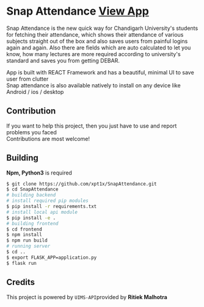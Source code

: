 # Snap Attendance [View App](https://snapatd.tech)

Snap Attendance is the new quick way for Chandigarh University's students for fetching their attendance, which shows their attendance of various subjects straight out of the box and also saves users from painful logins again and again. Also there are fields which are auto calculated to let you know, how many lectures are more required according to university's standard and saves you from getting DEBAR.

App is built with REACT Framework and has a beautiful, minimal UI to save user from clutter  
Snap attendance is also available natively to install on any device like Android / ios / desktop

## Contribution

If you want to help this project, then you just have to use and report problems you faced  
Contributions are most welcome!

## Building

**Npm, Python3** is required

```bash
$ git clone https://github.com/xpt1x/SnapAttendance.git
$ cd SnapAttendance
# building backend
# install required pip modules
$ pip install -r requirements.txt
# install local api module
$ pip install -e .
# building frontend
$ cd frontend
$ npm install
$ npm run build
# running server
$ cd ..
$ export FLASK_APP=application.py
$ flask run
```

## Credits

This project is powered by `UIMS-API`provided by **Ritiek Malhotra**
